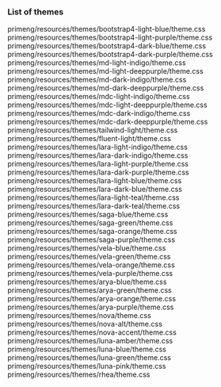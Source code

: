 ### List of themes

primeng/resources/themes/bootstrap4-light-blue/theme.css
primeng/resources/themes/bootstrap4-light-purple/theme.css
primeng/resources/themes/bootstrap4-dark-blue/theme.css
primeng/resources/themes/bootstrap4-dark-purple/theme.css
primeng/resources/themes/md-light-indigo/theme.css
primeng/resources/themes/md-light-deeppurple/theme.css
primeng/resources/themes/md-dark-indigo/theme.css
primeng/resources/themes/md-dark-deeppurple/theme.css
primeng/resources/themes/mdc-light-indigo/theme.css
primeng/resources/themes/mdc-light-deeppurple/theme.css
primeng/resources/themes/mdc-dark-indigo/theme.css
primeng/resources/themes/mdc-dark-deeppurple/theme.css
primeng/resources/themes/tailwind-light/theme.css
primeng/resources/themes/fluent-light/theme.css
primeng/resources/themes/lara-light-indigo/theme.css
primeng/resources/themes/lara-dark-indigo/theme.css
primeng/resources/themes/lara-light-purple/theme.css
primeng/resources/themes/lara-dark-purple/theme.css
primeng/resources/themes/lara-light-blue/theme.css
primeng/resources/themes/lara-dark-blue/theme.css
primeng/resources/themes/lara-light-teal/theme.css
primeng/resources/themes/lara-dark-teal/theme.css
primeng/resources/themes/saga-blue/theme.css
primeng/resources/themes/saga-green/theme.css
primeng/resources/themes/saga-orange/theme.css
primeng/resources/themes/saga-purple/theme.css
primeng/resources/themes/vela-blue/theme.css
primeng/resources/themes/vela-green/theme.css
primeng/resources/themes/vela-orange/theme.css
primeng/resources/themes/vela-purple/theme.css
primeng/resources/themes/arya-blue/theme.css
primeng/resources/themes/arya-green/theme.css
primeng/resources/themes/arya-orange/theme.css
primeng/resources/themes/arya-purple/theme.css
primeng/resources/themes/nova/theme.css
primeng/resources/themes/nova-alt/theme.css
primeng/resources/themes/nova-accent/theme.css
primeng/resources/themes/luna-amber/theme.css
primeng/resources/themes/luna-blue/theme.css
primeng/resources/themes/luna-green/theme.css
primeng/resources/themes/luna-pink/theme.css
primeng/resources/themes/rhea/theme.css
